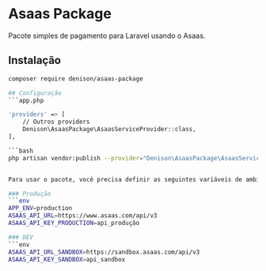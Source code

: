 # Asaas Package

Pacote simples de pagamento para Laravel usando o Asaas.

## Instalação

```bash
composer require denison/asaas-package

## Configuração
```app.php

'providers' => [
    // Outros providers
    Denison\AsaasPackage\AsaasServiceProvider::class,
],

```bash
php artisan vendor:publish --provider="Denison\AsaasPackage\AsaasServiceProvider"


Para usar o pacote, você precisa definir as seguintes variáveis de ambiente em seu arquivo `.env`:

### Produção
```env
APP_ENV=production
ASAAS_API_URL=https://www.asaas.com/api/v3
ASAAS_API_KEY_PRODUCTION=api_produção

### DEV
```env
ASAAS_API_URL_SANDBOX=https://sandbox.asaas.com/api/v3
ASAAS_API_KEY_SANDBOX=api_sandbox
